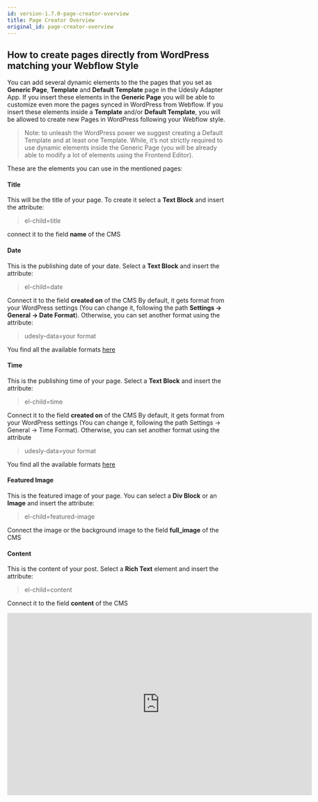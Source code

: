 ```yaml
---
id: version-1.7.0-page-creator-overview
title: Page Creator Overview
original_id: page-creator-overview
---
```


## How to create pages directly from WordPress matching your Webflow Style

You can add several dynamic elements to the the pages that you set as **Generic Page**, **Template** and **Default Template** page in the Udesly Adapter App.
If you insert these elements in the **Generic Page** you will be able to customize even more the pages synced in WordPress from Webflow.
If you insert these elements inside a **Template** and/or **Default Template**, you will be allowed to create new Pages in WordPress following your Webflow style.

> Note: to unleash the WordPress power we suggest creating a Default Template and at least one Template. While, it’s not strictly required to use dynamic elements inside the Generic Page (you will be already able to modify a lot of elements using the Frontend Editor).

These are the elements you can use in the mentioned pages:

#### Title
This will be the title of your page. To create it select a **Text Block** and insert the attribute:

> el-child=title

connect it to the field **name** of the CMS

#### Date
This is the publishing date of your date. Select a **Text Block** and insert the attribute:

> el-child=date

Connect it to the field **created on** of the CMS
By default, it gets format from your WordPress settings (You can change it, following the path **Settings -> General -> Date Format**). Otherwise, you can set another format using the attribute:

> udesly-data=your format

You find all the available formats [here](https://codex.wordpress.org/Formatting_Date_and_Time)

#### Time
This is the publishing time of your page. Select a **Text Block** and insert the attribute:

> el-child=time

Connect it to the field **created on** of the CMS
By default, it gets format from your WordPress settings (You can change it, following the path Settings -> General -> Time Format). Otherwise, you can set another format using the attribute

> udesly-data=your format

You find all the available formats [here](https://codex.wordpress.org/Formatting_Date_and_Time)

#### Featured Image
This is the featured image of your page. You can select a **Div Block** or an **Image** and insert the attribute:

> el-child=featured-image

Connect the image or the background image to the field **full_image** of the CMS

#### Content
This is the content of your post. Select a **Rich Text** element and insert the attribute:

> el-child=content

Connect it to the field **content** of the CMS

<iframe width="700" height="419" src="https://www.youtube.com/embed/ms0PwLWLb6U?list=PLLChkVtVa_ZvDTyshuoLEBuCqzrU82QL-" frameborder="0" allow="accelerometer; autoplay; encrypted-media; gyroscope; picture-in-picture" allowfullscreen></iframe>